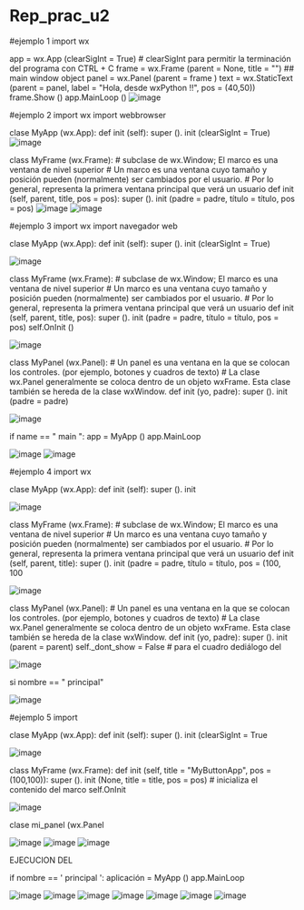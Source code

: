 # Rep_prac_u2
#ejemplo 1 import wx

app = wx.App (clearSigInt = True) # clearSigInt para permitir la terminación del programa con CTRL + C frame = wx.Frame (parent = None, title = "") ## main window object panel = wx.Panel (parent = frame ) text = wx.StaticText (parent = panel, label = "Hola, desde wxPython !!", pos = (40,50)) frame.Show () app.MainLoop ()
![image](https://user-images.githubusercontent.com/79875888/112391316-53594900-8cbd-11eb-953d-d4e8cad7c27c.png)

#ejemplo 2 import wx import webbrowser

clase MyApp (wx.App): def init (self): super (). init (clearSigInt = True)
![image](https://user-images.githubusercontent.com/79875888/112392934-dc717f80-8cbf-11eb-9ac5-15b0a9b8e346.png)

class MyFrame (wx.Frame): # subclase de wx.Window; El marco es una ventana de nivel superior # Un marco es una ventana cuyo tamaño y posición pueden (normalmente) ser cambiados por el usuario. # Por lo general, representa la primera ventana principal que verá un usuario def init (self, parent, title, pos = pos): super (). init (padre = padre, título = título, pos = pos)
![image](https://user-images.githubusercontent.com/79875888/112393114-2ce8dd00-8cc0-11eb-903a-da0206c0c14f.png)
![image](https://user-images.githubusercontent.com/79875888/112393637-07a89e80-8cc1-11eb-88c1-68f6aa627e22.png)

#ejemplo 3 import wx import navegador web

clase MyApp (wx.App): def init (self): super (). init (clearSigInt = True)

![image](https://user-images.githubusercontent.com/79875888/112393790-3c1c5a80-8cc1-11eb-918c-b7447bb80bb9.png)

class MyFrame (wx.Frame): # subclase de wx.Window; El marco es una ventana de nivel superior # Un marco es una ventana cuyo tamaño y posición pueden (normalmente) ser cambiados por el usuario. # Por lo general, representa la primera ventana principal que verá un usuario def init (self, parent, title, pos): super (). init (padre = padre, título = título, pos = pos) self.OnInit ()

![image](https://user-images.githubusercontent.com/79875888/112393874-5b1aec80-8cc1-11eb-9650-86b487e0a4ee.png)

class MyPanel (wx.Panel): # Un panel es una ventana en la que se colocan los controles. (por ejemplo, botones y cuadros de texto) # La clase wx.Panel generalmente se coloca dentro de un objeto wxFrame. Esta clase también se hereda de la clase wxWindow. def init (yo, padre): super (). init (padre = padre)

![image](https://user-images.githubusercontent.com/79875888/112393973-869dd700-8cc1-11eb-8dbf-d0c9f3c81220.png)

if name == " main ": app = MyApp () app.MainLoop 

![image](https://user-images.githubusercontent.com/79875888/112394198-ef854f00-8cc1-11eb-9f1c-39c152286943.png)
![image](https://user-images.githubusercontent.com/79875888/112394279-0d52b400-8cc2-11eb-862d-dd55c44b0fbd.png)

#ejemplo 4 import wx

clase MyApp (wx.App): def init (self): super (). init 

![image](https://user-images.githubusercontent.com/79875888/112394391-45f28d80-8cc2-11eb-8d67-e8ae776bfc93.png)

class MyFrame (wx.Frame): # subclase de wx.Window; El marco es una ventana de nivel superior # Un marco es una ventana cuyo tamaño y posición pueden (normalmente) ser cambiados por el usuario. # Por lo general, representa la primera ventana principal que verá un usuario def init (self, parent, title): super (). init (padre = padre, título = título, pos = (100, 100

![image](https://user-images.githubusercontent.com/79875888/112394483-66bae300-8cc2-11eb-9ef2-84005c404aad.png)

class MyPanel (wx.Panel): # Un panel es una ventana en la que se colocan los controles. (por ejemplo, botones y cuadros de texto) # La clase wx.Panel generalmente se coloca dentro de un objeto wxFrame. Esta clase también se hereda de la clase wxWindow. def init (yo, padre): super (). init (parent = parent) self._dont_show = False # para el cuadro dediálogo del 

![image](https://user-images.githubusercontent.com/79875888/112421035-f2009c80-8cf3-11eb-8365-de376ac3c0d4.png)

si nombre == " principal"

![image](https://user-images.githubusercontent.com/79875888/112421184-3855fb80-8cf4-11eb-8620-97773b686e62.png)

#ejemplo 5 import

clase MyApp (wx.App): def init (self): super (). init (clearSigInt = True

![image](https://user-images.githubusercontent.com/79875888/112421298-62a7b900-8cf4-11eb-9b9b-cb93eddcda47.png)

class MyFrame (wx.Frame): def init (self, title = "MyButtonApp", pos = (100,100)): super (). init (None, title = title, pos = pos) # inicializa el contenido del marco self.OnInit 

![image](https://user-images.githubusercontent.com/79875888/112421404-94b91b00-8cf4-11eb-85ff-c83e0b95d63c.png)

clase mi_panel (wx.Panel

![image](https://user-images.githubusercontent.com/79875888/112421488-badebb00-8cf4-11eb-88d4-5c392b87e58c.png)
![image](https://user-images.githubusercontent.com/79875888/112421608-f6798500-8cf4-11eb-8dd0-45fc8a3376da.png)
![image](https://user-images.githubusercontent.com/79875888/112421723-38a2c680-8cf5-11eb-9b17-3b97d4f70551.png)

EJECUCION DEL 

if nombre == ' principal ': aplicación = MyApp () app.MainLoop 

![image](https://user-images.githubusercontent.com/79875888/112421875-8b7c7e00-8cf5-11eb-8298-b73007699d5d.png)
![image](https://user-images.githubusercontent.com/79875888/112421892-97684000-8cf5-11eb-8f73-961d1fa01915.png)
![image](https://user-images.githubusercontent.com/79875888/112422010-ced6ec80-8cf5-11eb-85ed-45697912aaa3.png)
![image](https://user-images.githubusercontent.com/79875888/112422045-e1e9bc80-8cf5-11eb-9b14-8957468bb75d.png)
![image](https://user-images.githubusercontent.com/79875888/112422149-0e9dd400-8cf6-11eb-8b26-790aabc66a74.png)
![image](https://user-images.githubusercontent.com/79875888/112422200-1d848680-8cf6-11eb-9da1-3a5ecc6a2f46.png)
![image](https://user-images.githubusercontent.com/79875888/112422281-3d1baf00-8cf6-11eb-914e-002c73b031e3.png)
